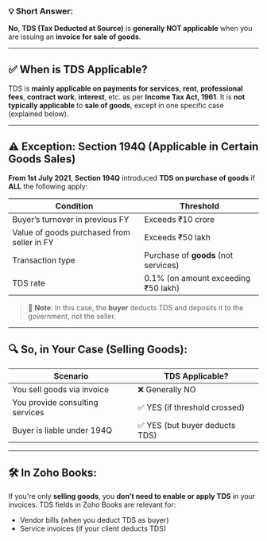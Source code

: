 ### 💡 **Short Answer:**

**No**, **TDS (Tax Deducted at Source)** is **generally NOT applicable** when you are issuing an **invoice for sale of goods**.

---

## ✅ When is TDS Applicable?

TDS is **mainly applicable on payments for services**, **rent**, **professional fees**, **contract work**, **interest**, etc. as per **Income Tax Act, 1961**. It is **not typically applicable** to **sale of goods**, except in one specific case (explained below).

---

## ⚠️ Exception: Section 194Q (Applicable in Certain Goods Sales)

**From 1st July 2021**, **Section 194Q** introduced **TDS on purchase of goods** if **ALL** the following apply:

| Condition                                  | Threshold                            |
| ------------------------------------------ | ------------------------------------ |
| Buyer’s turnover in previous FY            | Exceeds ₹10 crore                    |
| Value of goods purchased from seller in FY | Exceeds ₹50 lakh                     |
| Transaction type                           | Purchase of **goods** (not services) |
| TDS rate                                   | 0.1% (on amount exceeding ₹50 lakh)  |

> 🧠 **Note**: In this case, the **buyer** deducts TDS and deposits it to the government, not the seller.

---

## 🔍 So, in Your Case (Selling Goods):

| Scenario                        | TDS Applicable?               |
| ------------------------------- | ----------------------------- |
| You sell goods via invoice      | ❌ Generally NO                |
| You provide consulting services | ✅ YES (if threshold crossed)  |
| Buyer is liable under 194Q      | ✅ YES (but buyer deducts TDS) |

---

## 🛠️ In Zoho Books:

If you're only **selling goods**, you **don’t need to enable or apply TDS** in your invoices.
TDS fields in Zoho Books are relevant for:

* Vendor bills (when you deduct TDS as buyer)
* Service invoices (if your client deducts TDS)
